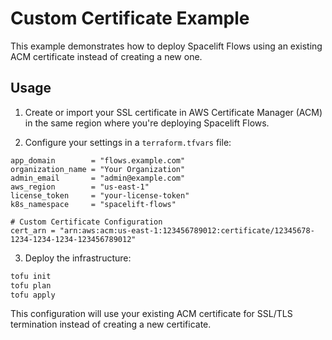 # Custom Certificate Example

This example demonstrates how to deploy Spacelift Flows using an existing ACM certificate instead of creating a new one.

## Usage

1. Create or import your SSL certificate in AWS Certificate Manager (ACM) in the same region where you're deploying Spacelift Flows.

2. Configure your settings in a `terraform.tfvars` file:

```hcl
app_domain        = "flows.example.com"
organization_name = "Your Organization"  
admin_email       = "admin@example.com"
aws_region        = "us-east-1"
license_token     = "your-license-token"
k8s_namespace     = "spacelift-flows"

# Custom Certificate Configuration
cert_arn = "arn:aws:acm:us-east-1:123456789012:certificate/12345678-1234-1234-1234-123456789012"
```

3. Deploy the infrastructure:

```bash
tofu init
tofu plan
tofu apply
```

This configuration will use your existing ACM certificate for SSL/TLS termination instead of creating a new certificate.
